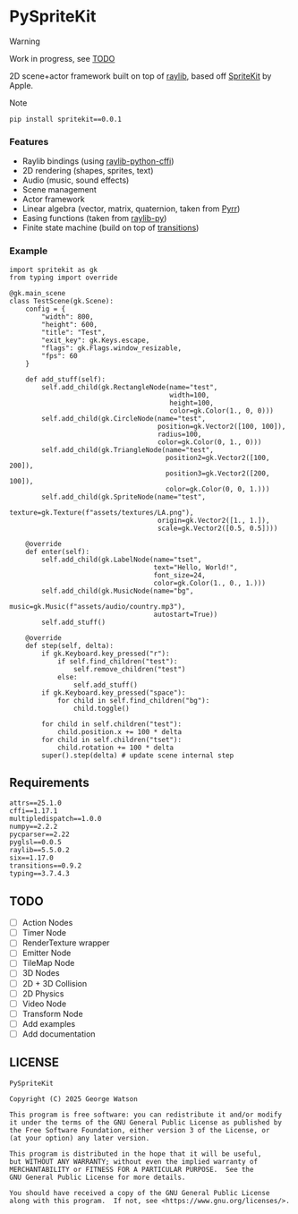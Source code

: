 # PySpriteKit

> [!WARNING]
> Work in progress, see [TODO](#todo)

2D scene+actor framework built on top of [raylib](https://github.com/raysan5/raylib), based off [SpriteKit](https://developer.apple.com/documentation/spritekit) by Apple.

> [!NOTE]
> `pip install spritekit==0.0.1`

### Features

- Raylib bindings (using [raylib-python-cffi](https://github.com/electronstudio/raylib-python-cffi/tree/master))
- 2D rendering (shapes, sprites, text)
- Audio (music, sound effects)
- Scene management
- Actor framework
- Linear algebra (vector, matrix, quaternion, taken from [Pyrr](https://github.com/adamlwgriffiths/Pyrr))
- Easing functions (taken from [raylib-py](https://github.com/overdev/raylib-py/blob/master/src/raylibpy/easings.py))
- Finite state machine (build on top of [transitions](https://github.com/pytransitions/transitions))

### Example

```python3
import spritekit as gk
from typing import override

@gk.main_scene
class TestScene(gk.Scene):
    config = {
        "width": 800,
        "height": 600,
        "title": "Test",
        "exit_key": gk.Keys.escape,
        "flags": gk.Flags.window_resizable,
        "fps": 60
    }

    def add_stuff(self):
        self.add_child(gk.RectangleNode(name="test",
                                        width=100,
                                        height=100,
                                        color=gk.Color(1., 0, 0)))
        self.add_child(gk.CircleNode(name="test",
                                     position=gk.Vector2([100, 100]),
                                     radius=100,
                                     color=gk.Color(0, 1., 0)))
        self.add_child(gk.TriangleNode(name="test",
                                       position2=gk.Vector2([100, 200]),
                                       position3=gk.Vector2([200, 100]),
                                       color=gk.Color(0, 0, 1.)))
        self.add_child(gk.SpriteNode(name="test",
                                     texture=gk.Texture(f"assets/textures/LA.png"),
                                     origin=gk.Vector2([1., 1.]),
                                     scale=gk.Vector2([0.5, 0.5])))
    
    @override
    def enter(self):
        self.add_child(gk.LabelNode(name="tset",
                                    text="Hello, World!",
                                    font_size=24,
                                    color=gk.Color(1., 0., 1.)))
        self.add_child(gk.MusicNode(name="bg",
                                    music=gk.Music(f"assets/audio/country.mp3"),
                                    autostart=True))
        self.add_stuff()

    @override
    def step(self, delta):
        if gk.Keyboard.key_pressed("r"):
            if self.find_children("test"):
                self.remove_children("test")
            else:
                self.add_stuff()
        if gk.Keyboard.key_pressed("space"):
            for child in self.find_children("bg"):
                child.toggle()
        
        for child in self.children("test"):
            child.position.x += 100 * delta
        for child in self.children("tset"):
            child.rotation += 100 * delta
        super().step(delta) # update scene internal step
```

## Requirements

```
attrs==25.1.0
cffi==1.17.1
multipledispatch==1.0.0
numpy==2.2.2
pycparser==2.22
pyglsl==0.0.5
raylib==5.5.0.2
six==1.17.0
transitions==0.9.2
typing==3.7.4.3
```

## TODO

- [ ] Action Nodes
- [ ] Timer Node
- [ ] RenderTexture wrapper
- [ ] Emitter Node
- [ ] TileMap Node
- [ ] 3D Nodes
- [ ] 2D + 3D Collision
- [ ] 2D Physics
- [ ] Video Node
- [ ] Transform Node
- [ ] Add examples
- [ ] Add documentation

## LICENSE

```
PySpriteKit

Copyright (C) 2025 George Watson

This program is free software: you can redistribute it and/or modify
it under the terms of the GNU General Public License as published by
the Free Software Foundation, either version 3 of the License, or
(at your option) any later version.

This program is distributed in the hope that it will be useful,
but WITHOUT ANY WARRANTY; without even the implied warranty of
MERCHANTABILITY or FITNESS FOR A PARTICULAR PURPOSE.  See the
GNU General Public License for more details.

You should have received a copy of the GNU General Public License
along with this program.  If not, see <https://www.gnu.org/licenses/>.
```
